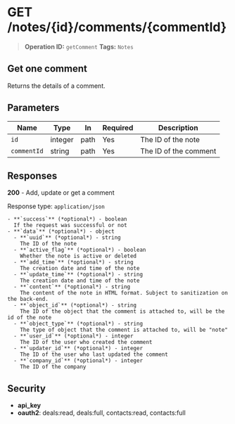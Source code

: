 # GET /notes/{id}/comments/{commentId}

> **Operation ID:** `getComment`
> **Tags:** `Notes`

## Get one comment

Returns the details of a comment.

## Parameters

| Name | Type | In | Required | Description |
|------|------|-------|----------|-------------|
| `id` | integer | path | Yes | The ID of the note |
| `commentId` | string | path | Yes | The ID of the comment |

## Responses

**200** - Add, update or get a comment

Response type: `application/json`

```
- **`success`** (*optional*) - boolean
  If the request was successful or not
- **`data`** (*optional*) - object
  - **`uuid`** (*optional*) - string
    The ID of the note
  - **`active_flag`** (*optional*) - boolean
    Whether the note is active or deleted
  - **`add_time`** (*optional*) - string
    The creation date and time of the note
  - **`update_time`** (*optional*) - string
    The creation date and time of the note
  - **`content`** (*optional*) - string
    The content of the note in HTML format. Subject to sanitization on the back-end.
  - **`object_id`** (*optional*) - string
    The ID of the object that the comment is attached to, will be the id of the note
  - **`object_type`** (*optional*) - string
    The type of object that the comment is attached to, will be "note"
  - **`user_id`** (*optional*) - integer
    The ID of the user who created the comment
  - **`updater_id`** (*optional*) - integer
    The ID of the user who last updated the comment
  - **`company_id`** (*optional*) - integer
    The ID of the company
```


## Security

- **api_key**
- **oauth2**: deals:read, deals:full, contacts:read, contacts:full